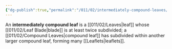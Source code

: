 ```yaml
---
{"dg-publish":true,"permalink":"/011/02/intermediately-compound-leaves/","title":"Intermediately Compound Leaves","tags":["BIOL412"]}
---
```


An **intermediately compound leaf** is a [[011/02/Leaves\|leaf]] whose [[011/02/Leaf Blade\|blade]] is at least twice subdivided; a [[011/02/Compound Leaves\|compound leaf]] has subdivided within another larger compound leaf, forming many [[Leaflets\|leaflets]].